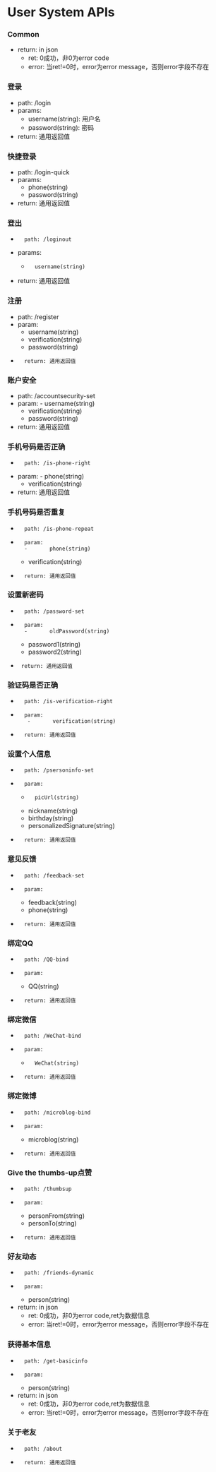 User System APIs
================

###	Common
*	return: in json
	-	ret: 0成功，非0为error code
	-	error: 当ret!=0时，error为error message，否则error字段不存在
	
###	登录
*	path: /login
*	params:
	-	username(string): 用户名
	-	password(string): 密码
*	return: 通用返回值


###	快捷登录
*	path: /login-quick
*	params: 
	-	phone(string)
	-	password(string)
*	return: 通用返回值
		

###     登出
*       path: /loginout
*	params:
	-       username(string)
*	return: 通用返回值


###     注册
*	path: /register
*	param:	
	-	username(string)
	-	verification(string)
	-	password(string)
*       return: 通用返回值

###     账户安全
*	path: /accountsecurity-set
*	param: 
        -	username(string)
	-	verification(string)
	-	password(string)
*	return: 通用返回值

###     手机号码是否正确
*       path: /is-phone-right
*	param:
        -       phone(string)
	-	verification(string)
*	return: 通用返回值

###     手机号码是否重复
*       path: /is-phone-repeat
*       param:
        -       phone(string)
	-	verification(string)
*       return: 通用返回值

###     设置新密码
*       path: /password-set
*       param:
        -       oldPassword(string)
	-	password1(string)
	-	password2(string)
*      return: 通用返回值

###     验证码是否正确
*       path: /is-verification-right
*       param:
         -       verification(string)
*       return: 通用返回值

###     设置个人信息
*       path: /psersoninfo-set
*       param:
	-       picUrl(string)
	-	nickname(string)
	-	birthday(string)
	-	personalizedSignature(string)
*       return: 通用返回值

###     意见反馈
*       path: /feedback-set
*       param:
	-	feedback(string)
	-	phone(string)
*       return: 通用返回值

###     绑定QQ
*       path: /QQ-bind
*       param:
	-	QQ(string)
*       return: 通用返回值


###     绑定微信
*       path: /WeChat-bind
*       param:
	-       WeChat(string)
*       return: 通用返回值


###     绑定微博
*       path: /microblog-bind
*       param:
	-	microblog(string)
*       return: 通用返回值

###     Give the thumbs-up点赞
*       path: /thumbsup
*       param:
	-	personFrom(string)
	-	personTo(string)
*       return: 通用返回值

###     好友动态
*       path: /friends-dynamic
*       param:
	-	person(string)
*	return: in json
	-	ret: 0成功，非0为error code,ret为数据信息
	-	error: 当ret!=0时，error为error message，否则error字段不存在

###     获得基本信息
*       path: /get-basicinfo
*       param:
	-	person(string)
*	return: in json
	-	ret: 0成功，非0为error code,ret为数据信息
	-	error: 当ret!=0时，error为error message，否则error字段不存在

###     关于老友
*       path: /about
*       return: 通用返回值




